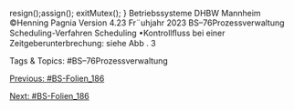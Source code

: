 resign();assign();
exitMutex();
}
Betriebssysteme DHBW Mannheim ©Henning Pagnia Version 4.23 Fr¨uhjahr 2023 BS–76Prozessverwaltung Scheduling-Verfahren Scheduling
•Kontrollﬂuss bei einer Zeitgeberunterbrechung: siehe Abb . 3

   Tags & Topics:
   #BS–76Prozessverwaltung

[Previous: #BS-Folien_186](BS-Folien_186.md)

[Next: #BS-Folien_186](BS-Folien_186.md)